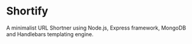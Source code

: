# Shortify

A minimalist URL Shortner using Node.js, Express framework, MongoDB and Handlebars templating engine.
